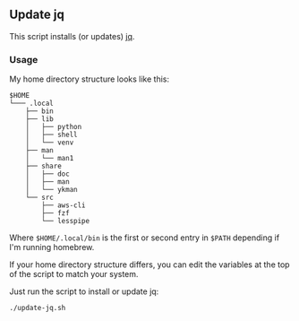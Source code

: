 ## Update jq

This script installs (or updates) [jq](https://jqlang.github.io/jq/).


### Usage
My home directory structure looks like this:
```
$HOME
└─── .local
    ├── bin
    ├── lib
    │   ├── python
    │   ├── shell
    │   └── venv
    ├── man
    │   └── man1
    ├── share
    │   ├── doc
    │   ├── man
    │   └── ykman
    └── src
        ├── aws-cli
        ├── fzf
        └── lesspipe
```

Where `$HOME/.local/bin` is the first or second entry in `$PATH` depending if I'm running homebrew.

If your home directory structure differs, you can edit the variables at the top of the script to match your system.

Just run the script to install or update jq:
```
./update-jq.sh
```

